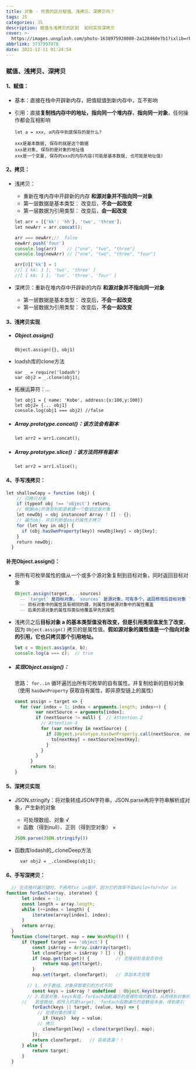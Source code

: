 ```yaml
---
title: 对象 - 你真的区分赋值、浅拷贝、深拷贝吗？
tags: JS
categories: JS
description: 赋值与浅拷贝的区别  如何实现深拷贝
cover: >-
  https://images.unsplash.com/photo-1638975928080-2a128460e7b1?ixlib=rb-1.2.1&ixid=MnwxMjA3fDB8MHxwaG90by1wYWdlfHx8fGVufDB8fHx8&auto=format&fit=crop&w=871&q=80
abbrlink: 3737997078
date: 2021-12-11 01:24:54
---
```

### 赋值、浅拷贝、深拷贝 ###

#### 1、赋值：   ####

* 基本：直接在栈中开辟新内存，把值赋值到新内存中，互不影响

* 引用：直接**复制栈内存中的地址，指向同一个堆内存**，**指向同一对象**，任何操作都会互相影响

  ```
  let a = xxx, a内存中到底保存的是什么?
  
  xxx是基本数据, 保存的就是这个数据
  xxx是对象, 保存的是对象的地址值
  xxx是一个变量, 保存的xxx的内存内容(可能是基本数据, 也可能是地址值)
  ```

#### 2、拷贝： ####

* 浅拷贝：																			

  * 重新在堆内存中开辟新的内存          	   **和源对象并不指向同一对象**	
  * 第一层数据是基本类型：  改变后，**不会一起改变**
  * 第一层数据为引用类型： 改变后，**会一起改变**      

  ```js
  let arr = [{'kk': 'hh'}, 'two', 'three'];
  let newArr = arr.concat();
  
  arr === newArr;//  false
  newArr.push('four')
  console.log(arr)    // ["one", "two", "three"]
  console.log(newArr) // ["one", "two", "three", "four"]
  
  arr[0]['kk'] = 1
  //[ { kk: 1 }, 'two', 'three' ]
  //[ { kk: 1 }, 'two', 'three', 'four' ]
  ```

* 深拷贝：重新在堆内存中开辟新的内存       		 **和源对象并不指向同一对象**	

  * 第一层数据是基本类型：  改变后，**不会一起改变**
  * 第一层数据为引用类型： 改变后，**不会一起改变**   

#### 3、浅拷贝实现 ####

* ##### Object.assign() #####

  ```
  Object.assign({}, obj1)
  ```

* loadsh库的clone方法

  ```
  var _ = require('lodash')
  var obj2 = _.clone(obj1);
  ```

* 拓展运算符：...

  ```
  let obj1 = { name: 'Kobe', address:{x:100,y:100}}
  let obj2= {... obj1}
  console.log(obj1 === obj2) //false
  ```

* ##### Array.prototype.concat()：该方法会有副本 #####

  ```
  let arr2 = arr1.concat(); 
  ```

* ##### Array.prototype.slice()：该方法同样有副本 #####

  ```
  let arr2 = arr1.slice();
  ```

#### 4、手写浅拷贝： ####

```js
let shallowCopy = function (obj) {
    // 只拷贝对象
    if (typeof obj !== 'object') return;
    // 根据obj的类型判断是新建一个数组还是对象
    let newObj = obj instanceof Array ? [] : {};
    // 遍历obj，并且判断是obj的属性才拷贝
    for (let key in obj) {
      if (obj.hasOwnProperty(key)) newObj[key] = obj[key];
    }
    return newObj;
  }
```

#### 补充Object.assign()： ####

* 将所有可枚举属性的值从一个或多个源对象复制到目标对象，同时返回目标对象

  ```js
  Object.assign(target, ...sources)
    -- `target` 是目标对象，`sources` 是源对象，可有多个，返回修改后目标对象 `target`
    -- 目标对象中的属性具有相同的键，则属性将被源对象中的属性覆盖
    -- 后来的源对象的属性将类似地覆盖早先的属性
  ```

* 浅拷贝之后**目标对象 a 的基本类型值没有改变，但是引用类型值发生了改变**，因为 `Object.assign()` 拷贝的是属性值。**假如源对象的属性值是一个指向对象的引用，它也只拷贝那个引用地址。**

  ```js
  let c = Object.assign(a, b);
  console.log(a === c);  // true
  ```

* ##### 实现Object.assign()： #####

  思路： `for..in` 循环遍历出所有可枚举的自有属性。并复制给新的目标对象（使用 `hasOwnProperty` 获取自有属性，即非原型链上的属性）

  ```js
  const assign = target => {
  	for (var index = 1; index < arguments.length; index++) {
          var nextSource = arguments[index];
          if (nextSource != null) {  // Attention 2
            // Attention 4
            for (var nextKey in nextSource) {
              if (Object.prototype.hasOwnProperty.call(nextSource, nextKey)) {
                to[nextKey] = nextSource[nextKey];
              }
            }
          }
        }
        return to;
  }
  ```

#### 5、深拷贝实现 ####

* JSON.stringify：将对象转成JSON字符串，JSON.parse再将字符串解析成对象，产生新的对象

  * 可处理数组、对象                                     √
  * 函数（得到null）、正则（得到空对象）  ×

  ```js
  JSON.parse(JSON.stringify())
  ```

* 函数库lodash的_.cloneDeep方法

  ```
  	var obj2 = _.cloneDeep(obj1);
  ```

#### 6、手写深拷贝： ####

```js
  // 在克隆时遍历键时，不再用for in循环，因为它的效率不如while>for>for in
function forEach(array, iteratee) {
      let index = -1;
      const length = array.length;
      while (++index < length) {
          iteratee(array[index], index);
      }
      return array;
  }
  function clone(target, map = new WeakMap()) {
      if (typeof target === 'object') {
          const isArray = Array.isArray(target);
          let cloneTarget = isArray ? [] : {};
          if (map.get(target)) {          // 克隆前检查是否存在
              return map.get(target);
          }
          map.set(target, cloneTarget);   // 添加本次克隆
          
        // 1. 对于数组、对象获取索引的方式不同
          const keys = isArray ? undefined : Object.keys(target);
      	// 2.若是对象，keys有值，forEach函数遍历的是键形成的数组，从而得到对象的属性
      //   若是数组，即传入的是target， forEach函数遍历的是数组本身，得到索引
          forEach(keys || target, (value, key) => {
            // 处理对象的情况
              if (keys)  key = value;
            // 拷贝
              cloneTarget[key] = clone(target[key], map);
          });
          return cloneTarget;   // 容易遗漏！！
      } else {
          return target;
      }
  }
```